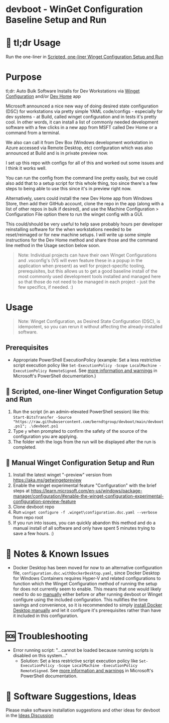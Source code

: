 # devboot - WinGet Configuration Baseline Setup and Run
# 🏃 tl;dr Usage
Run the one-liner in [Scripted, one-liner Winget Configuration Setup and Run]([#scripted-one-liner-winget-configuration-setup-and-run](#-scripted-one-liner-winget-configuration-setup-and-run))
# Purpose
tl;dr: Auto Bulk Software Installs for Dev Workstations via [Winget Configuration]([url](https://learn.microsoft.com/en-us/windows/package-manager/configuration/)) and/or [Dev Home]([url](https://learn.microsoft.com/en-us/windows/dev-home/setup)) app

Microsoft announced a nice new way of doing desired state configuration (DSC) for workstations via pretty simple YAML code/configs - especially for dev systems - at Build, called winget configuration and in tests it's pretty cool. In other words, it can install a list of commonly needed development software with a few clicks in a new app from MSFT called Dev Home or a command from a terminal. 

We also can call it from Dev Box (Windows development workstation in Azure accessed via Remote Desktop, etc) confguration which was also announced at Build and is in private preview now. 

I set up this repo with configs for all of this and worked out some issues and I think it works well. 

You can run the config from the command line pretty easily, but we could also add that to a setup script for this whole thing, too since there's a few steps to being able to use this since it's in preview right now. 

Alternatively, users could install the new Dev Home app from Windows Store, then add their GitHub account, clone the repo in the app (along with a list of other repos in bulk if desired), and use the Machine Configuration > Configuration File option there to run the winget config with a GUI. 

This could/should be very useful to help save probably hours per developer reinstalling software for the when workstations needed to be reset/reimaged or for new machine setups. I will write up some simple instructions for the Dev Home method and share those and the command line method in the Usage section below soon. 

> Note: Individual projects can have their own Winget Configurations and .vsconfig's (VS will even feature these in a popup in the application when present) as well for project-specific tooling, prerequisites, but this allows us to get a good baseline install of the most commonly used development tools installed and managed here so that those do not need to be managed in each project - just the few specifics, if needed. :)

# Usage
> Note: Winget Configuration, as Desired State Configuration (DSC), is idempotent, so you can rerun it without affecting the already-installed software.

## Prerequisites
- Appropriate PowerShell ExecutionPolicy (example: Set a less restrictive script execution policy like `Set-ExecutionPolicy -Scope LocalMachine -ExecutionPolicy RemoteSigned`. See [more information and warnings](https://learn.microsoft.com/en-us/powershell/module/microsoft.powershell.core/about/about_execution_policies) in Microsoft's PowerShell documentation.)
## 🤖 Scripted, one-liner Winget Configuration Setup and Run
1. Run the script (in an admin-elevated PowerShell session) like this:<br/>
`Start-BitsTransfer -Source "https://raw.githubusercontent.com/berndtgroup/devboot/main/devboot.ps1"; .\devboot.ps1`
2. Type `y` when prompted to confirm the safety of the source of the configuration you are applying.
3. The folder with the logs from the run will be displayed after the run is completed. 

## 💪 Manual Winget Configuration Setup and Run
1. Install the latest winget "-preview" version from https://aka.ms/getwingetpreview
2. Enable the winget experimental feature "Configuration" with the brief steps at https://learn.microsoft.com/en-us/windows/package-manager/configuration/#enable-the-winget-configuration-experimental-configuration-preview-feature
3. Clone devboot repo
4. Run `winget configure -f .winget\configuration.dsc.yaml --verbose` from repo root
5. If you run into issues, you can quickly abandon this method and do a manual install of all software and only have spent 5 minutes trying to save a few hours. :)

# 📝 Notes & Known Issues
- Docker Desktop has been moved for now to an alternative configuration file, `configuration.dsc.withDockerDesktop.yaml`, since Docker Desktop for Windows Containers requires Hyper-V and related configurations to function which the Winget Configuration method of running the setup for does not currently seem to enable. This means that one would likely need to do so [manually](https://docs.docker.com/desktop/troubleshoot/topics/#hyper-v) either before or after running devboot or Winget configure using the included configuration. This nullifies the time savings and convenience, so it is recommended to simply [install Docker Desktop manually](https://docs.docker.com/desktop/install/windows-install/) and let it configure it's prerequisites rather than have it included in this configuration.

# 🆘 Troubleshooting
 - Error running script: "...cannot be loaded because running scripts is disabled on this system..."
   - Solution: Set a less restrictive script execution policy like `Set-ExecutionPolicy -Scope LocalMachine -ExecutionPolicy RemoteSigned`. See [more information and warnings](https://learn.microsoft.com/en-us/powershell/module/microsoft.powershell.core/about/about_execution_policies) in Microsoft's PowerShell documentation.

# 🙏 Software Suggestions, Ideas
Please make software installation suggestions and other ideas for devboot in the [Ideas Discussion](https://github.com/BerndtGroup/devboot/discussions/categories/ideas)
